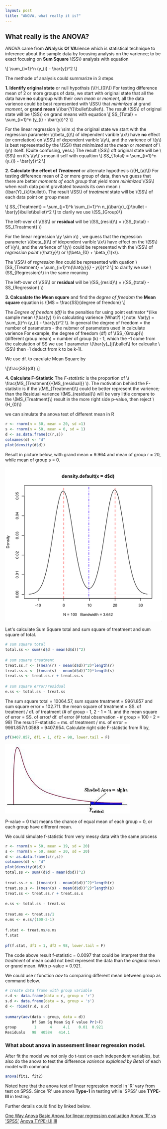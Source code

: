 ```yaml
---
layout: post
title: "ANOVA, what really it is?"
---
```


## What really is the ANOVA?

ANOVA came from **AN**alysis **O**f **VA**rience which is statistical technique to inference about the sample data by focusing analysis on the varience; to be exact focusing on **Sum Square** \\(SS\\) analysis with equation

\\[ \sum_{i=1}^n (y\_{i} - \bar{y})^2 \\]

The methode of analysis could summarize in 3 steps

**1. Identify original state** or null hypothsis (\\(H\_{0}\\))
  For testing difference mean of 2 or more groups of data, we start with original state that all the data have **no** subgroup with their own _mean_ or _moment_, all the data varience could be best represented with \\(SS\\) that _minimized_ at grand _moment_, or **grand mean** \\(\bar{Y}\bullet\bullet\\). The result \\(SS\\) of original state will be \\(SS\\) on grand means with equation 
  \\[ SS_{Total} = \sum_{i=1}^n (y\_{i} - \bar{y})^2 \\]
    
  For the linear regression \(y \sim x\) the original state we start with the regression parameter \\(\beta\_{i}\\) of idependent varible \\(x\\) have **no** effect (or correlation) on \\(SS\\) of dependent varible \\(y\\), and the varience of \\(y\\) is best represented by the \\(SS\\) that _minimized_ at the _mean_ or _moment_ of \\(y\\) itself. (Quite confusing, yess.) The result \\(SS\\) oft original state will be \\(SS\\) on it's \\(y\\)'s mean it self with equaltion
  \\[ SS_{Total} = \sum_{i=1}^n (y\_{i} - \bar{y})^2 \\] 

**2. Calculate the effect of _Treatment_** or alternate hypothesis (\\(H\_{a}\\))
  For testing difference mean of 2 or more group of data, then we guess that there are better _moments of each group_ that yield _more minimized_ \\(SS\\) when each data point gravitated towards its own mean \\(\bar{Y}_{k}\bullet\\). The result \\(SS\\) of _treatment_ state will be \\(SS\\) of each data point on group mean 
  
  \\[ SS_{Treatment} = \sum_{j=1}^k \sum_{i=1}^n n_j(\bar{y}\_{j}\bullet - \bar{y}\bullet\bullet)^2 \\] to clarily we use \\(SS_{Group}\\}
  
  The left-over of \\(SS\\) or **residual** will be \\(SS_{resid}\\) = \\(SS_{total} - SS_{Treatment} \\)
    
  For the linear regression \\(y \sim x\\) , we guess that the regression parameter \\(\beta\_{i}\\) of idependent varible \\(x\\) have effect on the \\(SS\\) of \\(y\\), and the varience of \\(y\\) could be represented with the \\(SS\\) of _regression point_ \\(\hat{y}\\) or \\(\beta_{0} + \beta_{1}x\\).
  
  The \\(SS\\) of _regression line_ could be represented with quation
  \\[SS_{Treatment} = \sum_{i=1}^n(\hat{y}_{i} - y_{i})^2 \\] to clarify we use \\(SS_{Regression}\\) in the same meaning
  
  The left-over of \\(SS\\) or **residual** will be \\(SS_{resid}\\) = \\(SS_{total} - SS_{Regression} \\)

**3. Calcualate the Mean square** and find the _degree of freedom_
  the **Mean square** equation is
  \\[MS = \frac{SS}{degree of freedom} \\]
  
  The _Degree of freedom (df)_ is the penalties for using point estimator *(like sample mean \\(\bar{y} \\) in calculating varience (What?) \\( note: Var(y) = \sum_{i}^n (y\_{i} - \bar{y})^2 \\). In general the degree of freedom = the number of parameters - the nubmer of parameters used in calculate varience
  For example, the degree of freedom (df) of \\(SS_{Group}\\) (different group mean) = number of group (k) - 1, which the -1 come from the calculation of SS we use 1 parameter \\(\bar{y}_{j}\bullet\\) for calcualte \\(SS\\) then -1 deduct from k to be k-1).
  
  We use df. to caculate Mean Square by
  
  \\[\frac{SS}{df} \\]

**4. Calculate F-Statistic**
  The _F-statistic_ is the proportion of \\( \frac{MS_{Treatment}}{MS_{residual}} \\). The motivation behind the F-statistic is if the \\(MS_{Treatment}\\) could be better represent the varience; than the Residual varience \\(MS_{residual}\\) will be very little compare to the \\(MS_{Treatment}\\) result in the more right side p-value, then reject \\(H_{0}\\)


  we can simulate the anova test of different mean in R
  
```r
r <- rnorm(n = 50, mean = 20, sd =1)
s <- rnorm(n = 50, mean = 0, sd = 1)
d <- as.data.frame(c(r,s))
colnames(d) <- "d"
plot(density(d$d))    
```
  Result in picture below, with grand mean = 9.964 and mean of group r = 20, while mean of group s = 0.
  
![anova pic](../images/Anova-1.png)

  Let's calculate Sum Square total and sum square of treatment and sum square of total.
  
```r
# sum square total
total.ss <- sum((d$d - mean(d$d))^2)

# sum square treatment
treat.ss.r <- ((mean(r) - mean(d$d))^2)*length(r)
treat.ss.s <- ((mean(s) - mean(d$d))^2)*length(s)
treat.ss <- treat.ss.r + treat.ss.s

# sum square error/residual
e.ss <- total.ss - treat.ss
```
  The sum square total = 10064.57, sum square treatment = 9961.857 and sum square error = 102.711. the mean square of treatment = SS. of treatment / df. of treatment (# of group - 1, 2 - 1 = 1). and the mean square of error = SS. of error/ df. of error (# total observation -  # group = 100 - 2 = 98)
  The result F-statistic = ms. of treatment / ms. of error = 9961.857/1.0588 = 9407.954. Calculate right side F-statistic from R by,
  
```r
pf(9407.857, df1 = 1, df2 = 98, lower.tail = F)
```

![F statistic pic](../images/f-table.jpg)

  P-value = 0 that means the chance of equal mean of each group = 0, or each group have different mean.

  
  We could simulate f-statistic from very messy data with the same process
```r
r <- rnorm(n = 50, mean = 19, sd = 20)
s <- rnorm(n = 50, mean = 20, sd = 20)
d <- as.data.frame(c(r,s))
colnames(d) <- "d"
plot(density(d$d))
total.ss <- sum((d$d - mean(d$d))^2)

treat.ss.r <- ((mean(r) - mean(d$d))^2)*length(r)
treat.ss.s <- ((mean(s) - mean(d$d))^2)*length(s)
treat.ss <- treat.ss.r + treat.ss.s

e.ss <- total.ss - treat.ss

treat.ms <- treat.ss/1
e.ms <- e.ss/(100-2-1)

f.stat <- treat.ms/e.ms
f.stat

pf(f.stat, df1 = 1, df2 = 98, lower.tail = F)
```
  The code above result f-statistic = 0.0097 that could be interpret that the *treatment* of mean could not best represent the data than the *original* mean or grand mean. With p-value = 0.921.

  We could use r function *aov* to comparing different mean between group as command below.
```r
# create data frame with group variable
r.d <- data.frame(data = r, group = 'r')
s.d <- data.frame(data = s, group = 's')
d <- rbind(r.d, s.d)

summary(aov(data ~ group, data = d))
            Df Sum Sq Mean Sq F value Pr(>F)
group        1      4     4.1    0.01  0.921
Residuals   98  40584   414.1 
```

### What about anova in assesment linear regression model.

  After fit the model we not only do t-test on each independent variables, but also do the anova to test the difference  *varience explained by Beta1* of each model with command

```r
anova(fit1, fit2)
```
  Noted here that the anova test of linear regression model in 'R' vary from test on SPSS. Since 'R' use anova **Type-1** in testing while 'SPSS' use **TYPE-III** in testing.
  
  Further details could find by linked below.
  
[One Way Anova](https://egret.psychol.cam.ac.uk/statistics/R/anova.html#technicalities)
[Basic Anova for linear regression evaluation](http://reliawiki.org/index.php/Simple_Linear_Regression_Analysis)
[Anova 'R' vs 'SPSS'](https://mcfromnz.wordpress.com/2011/03/02/anova-type-iiiiii-ss-explained/)
[Anova TYPE-I,II,III](http://goanna.cs.rmit.edu.au/~fscholer/anova.php)
